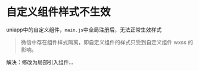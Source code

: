 # 自定义组件样式不生效

uniapp中的自定义组件，`main.js`中全局注册后，无法正常生效样式

> 微信中存在组件样式隔离，即自定义组件的样式只受到自定义组件 wxss 的影响。

解决：修改为局部引入组件...
